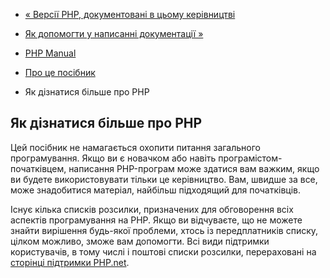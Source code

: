 - [« Версії PHP, документовані в цьому
керівництві](about.phpversions.md)
- [Як допомогти у написанні документації »](about.howtohelp.md)

- [PHP Manual](index.md)
- [Про це посібник](about.md)
- Як дізнатися більше про PHP

## Як дізнатися більше про PHP

Цей посібник не намагається охопити питання загального програмування.
Якщо ви є новачком або навіть програмістом-початківцем, написання
PHP-програм може здатися вам важким, якщо ви будете використовувати
тільки це керівництво. Вам, швидше за все, може знадобитися матеріал,
найбільш підходящий для початківців.

Існує кілька списків розсилки, призначених для обговорення
всіх аспектів програмування на PHP. Якщо ви відчуваєте, що не можете
знайти вирішення будь-якої проблеми, хтось із передплатників списку,
цілком можливо, зможе вам допомогти. Всі види підтримки користувачів,
в тому числі і поштові списки розсилки, перераховані на [сторінці
підтримки PHP.net](https://www.php.net/support.php).
